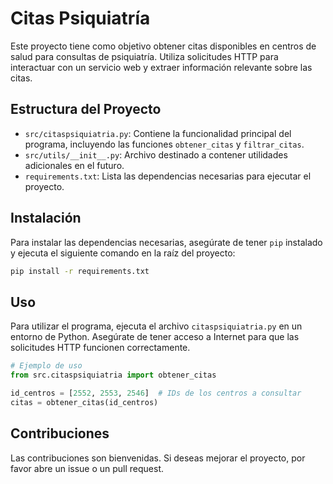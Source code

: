 # Citas Psiquiatría

Este proyecto tiene como objetivo obtener citas disponibles en centros de salud para consultas de psiquiatría. Utiliza solicitudes HTTP para interactuar con un servicio web y extraer información relevante sobre las citas.

## Estructura del Proyecto

- `src/citaspsiquiatria.py`: Contiene la funcionalidad principal del programa, incluyendo las funciones `obtener_citas` y `filtrar_citas`.
- `src/utils/__init__.py`: Archivo destinado a contener utilidades adicionales en el futuro.
- `requirements.txt`: Lista las dependencias necesarias para ejecutar el proyecto.

## Instalación

Para instalar las dependencias necesarias, asegúrate de tener `pip` instalado y ejecuta el siguiente comando en la raíz del proyecto:

```bash
pip install -r requirements.txt
```

## Uso

Para utilizar el programa, ejecuta el archivo `citaspsiquiatria.py` en un entorno de Python. Asegúrate de tener acceso a Internet para que las solicitudes HTTP funcionen correctamente.

```python
# Ejemplo de uso
from src.citaspsiquiatria import obtener_citas

id_centros = [2552, 2553, 2546]  # IDs de los centros a consultar
citas = obtener_citas(id_centros)
```

## Contribuciones

Las contribuciones son bienvenidas. Si deseas mejorar el proyecto, por favor abre un issue o un pull request.